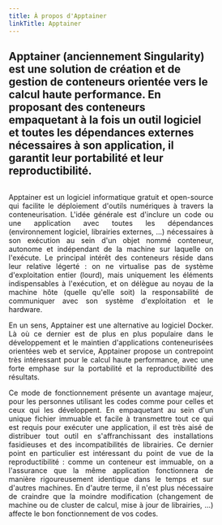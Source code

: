 ```yaml
---
title: À propos d'Apptainer
linkTitle: Apptainer
---
```


<h2 class="about-lead text-center">Apptainer (anciennement Singularity) est une solution de création et de gestion de conteneurs orientée vers le calcul haute performance. En proposant des conteneurs empaquetant à la fois un outil logiciel et toutes les dépendances externes nécessaires à son application, il garantit leur portabilité et leur reproductibilité.</h2>

<style>
* {
  box-sizing: border-box;
}

/* Create two unequal columns that floats next to each other */
.column {
  float: left;
}

/* .left {
  width: 25%;
}

.right {
  width: 75%;
} */

/* Clear floats after the columns */
.row:after {
  content: "";
  display: table;
  clear: both;
}
</style>
<div class="row">
<div class="column left-about-apptainer-fr">
<img class="logo-apptainer apptainer-logo-about"/>
</div>
<div class="column right-about-apptainer-fr">
<div align="justify">

Apptainer est un logiciel informatique gratuit et open-source qui facilite le déploiement d'outils numériques à travers la conteneurisation. L'idée générale est d'inclure un code ou une application avec toutes les dépendances (environnement logiciel, librairies externes, ...) nécessaires à son exécution au sein d'un objet nommé conteneur, autonome et indépendant de la machine sur laquelle on l'exécute. Le principal intérêt des conteneurs réside dans leur relative légerté : on ne virtualise pas de système d'exploitation entier (lourd), mais uniquement les éléments indispensables à l'exécution, et on délègue au noyau de la machine hôte (quelle qu'elle soit) la responsabilité de communiquer avec son système d'exploitation et le hardware.

En un sens, Apptainer est une alternative au logiciel Docker. Là où ce dernier est de plus en plus populaire dans le développement et le maintien d'applications conteneurisées orientées web et service, Apptainer propose un contrepoint très intéressant pour le calcul haute performance, avec une forte emphase sur la portabilité et la reproductibilité des résultats.

</div>
</div>

<div align="justify">
Ce mode de fonctionnement présente un avantage majeur, pour les personnes utilisant les codes comme pour celles et ceux qui les développent. En empaquetant au sein d'un unique fichier immuable et facile à transmettre tout ce qui est requis pour exécuter une application, il est très aisé de distribuer tout outil en s'affranchissant des installations fasidieuses et des incompatibilités de librairies. Ce dernier point en particulier est intéressant du point de vue de la reproductibilité : comme un conteneur est immuable, on a l'assurance que la même application fonctionnera de manière rigoureusement identique dans le temps et sur d'autres machines. En d'autre terme, il n'est plus nécessaire de craindre que la moindre modification (changement de machine ou de cluster de calcul, mise à jour de librairies, ...) affecte le bon fonctionnement de vos codes.
</div>
</div>